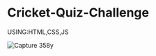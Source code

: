 # Cricket-Quiz-Challenge
USING:HTML,CSS,JS

![Capture 358y](https://github.com/user-attachments/assets/e0a04b14-949a-467a-aba5-06345200bdac)

